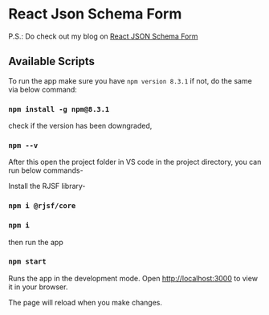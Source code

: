 # React Json Schema Form

P.S.: Do check out my blog on [React JSON Schema Form](https://medium.com/p/cdc8fbb06f8c)
## Available Scripts

To run the app make sure you have `npm version 8.3.1` if not, do the same via below command:
### `npm install -g npm@8.3.1`
check if the version has been downgraded,
### `npm --v`

After this open the project folder in VS code in the project directory, you can run below commands-

Install the RJSF library- 
### `npm i @rjsf/core`
### `npm i`

then run the app

### `npm start`

Runs the app in the development mode.
Open [http://localhost:3000](http://localhost:3000) to view it in your browser.

The page will reload when you make changes.
